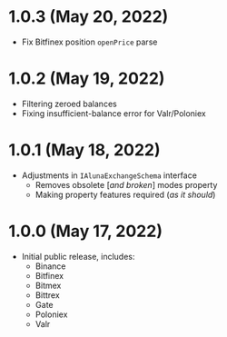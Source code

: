 # 1.0.3 (May 20, 2022)

 - Fix Bitfinex position `openPrice` parse

# 1.0.2 (May 19, 2022)

 - Filtering zeroed balances
 - Fixing insufficient-balance error for Valr/Poloniex

# 1.0.1 (May 18, 2022)

 - Adjustments in `IAlunaExchangeSchema` interface
   - Removes obsolete [*and broken*] modes property
   - Making property features required (*as it should*)

# 1.0.0 (May 17, 2022)

 - Initial public release, includes:
   - Binance
   - Bitfinex
   - Bitmex
   - Bittrex
   - Gate
   - Poloniex
   - Valr
